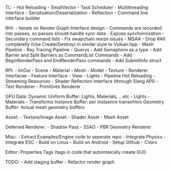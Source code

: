 TL:
    - Hot Reloading
    - SmallVector
    - Task Scheduler
    - Multithreading Interface
    - Serialization/Deserialization
    - Reflection
    - Command line interface builder

RHI:
    - Iterate on Render Graph Interface design
    - Commands are recorded into passes, so passes should handle sync data
    - Expose synchornization
    - Secondary command lists
    - Fix swapchain resize issues
    - MSAA
    - Drop RAII completelly (Use Create/Destroy) in similar style to Vulkan.hpp
    - Mesh Pipeline
    - Ray Tracing Pipeline
    - Querys
    - Add Semaphore as a type
    - Add Barrier and Split Barriers as CommandList Commands
    - Add BeginRenderPass and EndRenderPass commands
    - Add SubmitInfo struct


RPI:
    - ImGui
    - Scene
    - Material
    - Mesh
    - Model
    - Texture
    - Renderer Interfacee
    - Feature Interface
    - View
    - Lights
    - Pipeline Hot Reloading
    - Streaming Resources
    - Shader Reflection Interface (through Slang API)
    - Text Renderer
    - Primitives Renderer

GPU Data:
    Dynamic Uniform Buffer: Lights, Materials, ...etc
        - Lights
        - Materials
        - Transforms
    Instance Buffer: per instasnce transofmrs
    Geometry Buffer: Actual mesh geometry buffers

Asset:
    - Texture/Image Asset
    - Shader Asset
    - Mseh Asset

Deferred Renderer:
    - Shadow Pass
    - SSAO
    - PBR Geometry Renderer

Misc:
    - Extract Examples/Engine code to seperate repo
    - Integrate Physics
    - Integrate ESC
    - Build on Linux
    - Build on Android
    - Setup Github
    - CVars

Editor:
    Properties Tags (tags in code that automtaically create GUI)


TODO:
    - Add staging buffer
    - Refactor render graph